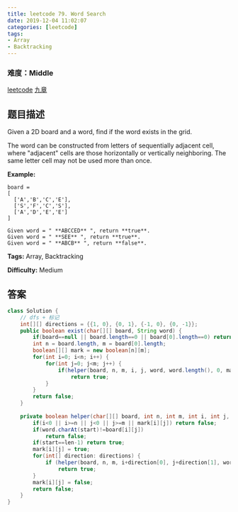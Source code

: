 ```yaml
---
title: leetcode 79. Word Search
date: 2019-12-04 11:02:07
categories: [leetcode]
tags:
- Array
- Backtracking
---
```

### 难度：Middle

<a href="https://leetcode.com/problems/word-search/">leetcode</a>
<a href="https://www.jiuzhang.com/solution/word-search/">九章</a>
## 题目描述
Given a 2D board and a word, find if the word exists in the grid.

The word can be constructed from letters of sequentially adjacent cell, where
"adjacent" cells are those horizontally or vertically neighboring. The same
letter cell may not be used more than once.

**Example:**
        
    board =
    [
      ['A','B','C','E'],
      ['S','F','C','S'],
      ['A','D','E','E']
    ]
    
    Given word = " **ABCCED** ", return **true**.
    Given word = " **SEE** ", return **true**.
    Given word = " **ABCB** ", return **false**.
    


**Tags:** Array, Backtracking

**Difficulty:** Medium
## 答案
<!--more-->
```java
class Solution {
    // dfs + 标记
    int[][] directions = {{1, 0}, {0, 1}, {-1, 0}, {0, -1}};
    public boolean exist(char[][] board, String word) {
        if(board==null || board.length==0 || board[0].length==0) return false;
        int n = board.length, m = board[0].length;
        boolean[][] mark = new boolean[n][m];
        for(int i=0; i<n; i++) {
            for(int j=0; j<m; j++) {
                if(helper(board, n, m, i, j, word, word.length(), 0, mark))
                    return true;
            }
        }
        return false;
    }
    
    private boolean helper(char[][] board, int n, int m, int i, int j, String word, int len, int start, boolean[][] mark) {
        if(i<0 || i>=n || j<0 || j>=m || mark[i][j]) return false;
        if(word.charAt(start)!=board[i][j]) 
            return false;
        if(start==len-1) return true;
        mark[i][j] = true;
        for(int[] direction: directions) {
            if (helper(board, n, m, i+direction[0], j+direction[1], word, len, start+1, mark))
                return true;
        }
        mark[i][j] = false;
        return false;
    }
}
```